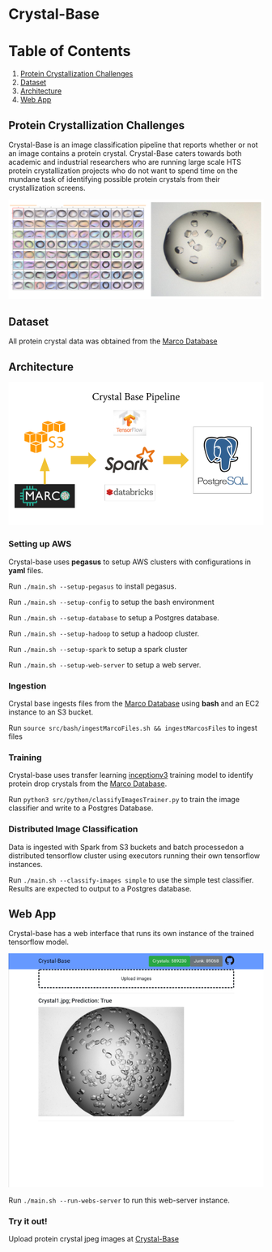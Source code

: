 # Crystal-Base
# Table of Contents
1. [Protein Crystallization Challenges](README.md#Protein-Crystallization-Challenges)
2. [Dataset](README.md#Dataset)
3. [Architecture](README.md#Architecture)
4. [Web App](README.md#Web-App)

## Protein Crystallization Challenges

Crystal-Base is an image classification pipeline that reports whether or not an image contains a protein crystal. Crystal-Base caters towards both academic and industrial researchers who are running large scale HTS protein crystallization projects who do not want to spend time on the mundane task of identifying possible protein crystals from their crystallization screens.

![Image of Protein Crystal Screen](images/Crystal-Screen.png)

## Dataset

All protein crystal data was obtained from the [Marco Database](https://marco.ccr.buffalo.edu/)

## Architecture
![Image of Pipeline](images/Pipeline.png)

### Setting up AWS

Crystal-base uses **pegasus** to setup AWS clusters with configurations in **yaml** files.

Run `./main.sh --setup-pegasus` to install pegasus.

Run `./main.sh --setup-config` to setup the bash environment

Run `./main.sh --setup-database` to setup a Postgres database.

Run `./main.sh --setup-hadoop` to setup a hadoop cluster.

Run `./main.sh --setup-spark` to setup a spark cluster

Run `./main.sh --setup-web-server` to setup a web server.

### Ingestion

Crystal base ingests files from the [Marco Database](https://marco.ccr.buffalo.edu/) using **bash** and an EC2 instance to an S3 bucket.

Run `source src/bash/ingestMarcoFiles.sh && ingestMarcosFiles` to ingest files

### Training

Crystal-base uses transfer learning [inceptionv3](https://www.tensorflow.org/tutorials/images/image_recognition) training model to identify protein drop crystals from the [Marco Database](https://marco.ccr.buffalo.edu/).

Run `python3 src/python/classifyImagesTrainer.py` to train the image classifier and write to a Postgres Database.

### Distributed Image Classification

Data is ingested with Spark from S3 buckets and batch processedon a distributed tensorflow cluster using executors running their own tensorflow instances.

Run `./main.sh --classify-images simple` to use the simple test classifier. Results are expected to output to a Postgres database.

## Web App

Crystal-base has a web interface that runs its own instance of the trained tensorflow model.

![Image of Web App](images/crystal-base-web-app.png)

Run `./main.sh --run-webs-server` to run this web-server instance.

### Try it out!

Upload protein crystal jpeg images at [Crystal-Base](http://www.crystal-base.com)
